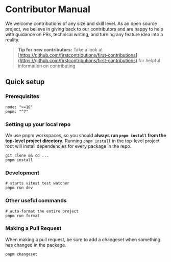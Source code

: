 # Contributor Manual

We welcome contributions of any size and skill level. As an open source project, we believe in giving back to our contributors and are happy to help with guidance on PRs, technical writing, and turning any feature idea into a reality.

> **Tip for new contributors:**
> Take a look at [https://github.com/firstcontributions/first-contributions](https://github.com/firstcontributions/first-contributions) for helpful information on contributing

## Quick setup

### Prerequisites

```shell
node: ">=16"
pnpm: "^7"
```

### Setting up your local repo

We use pnpm workspaces, so you should **always run `pnpm install` from the top-level project directory.** Running `pnpm install` in the top-level project root will install dependencies for every package in the repo.

```shell
git clone && cd ...
pnpm install
```

### Development

```shell
# starts vitest test watcher
pnpm run dev
```

### Other useful commands

```shell
# auto-format the entire project
pnpm run format
```

### Making a Pull Request

When making a pull request, be sure to add a changeset when something has changed in the package. 

```shell
pnpm changeset
```
